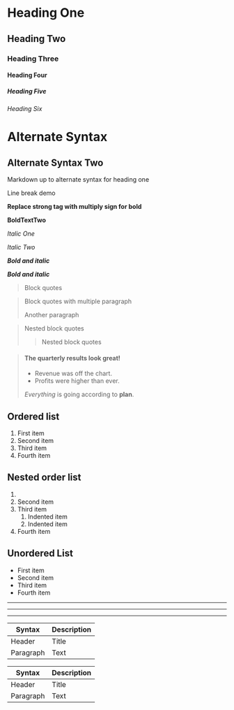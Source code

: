 # Heading One
## Heading Two 
### Heading Three
#### Heading Four
##### Heading Five
###### Heading Six

Alternate Syntax 
================
Alternate Syntax Two 
--------------------

Markdown up to alternate syntax for heading one

Line break demo

**Replace strong tag with multiply sign for bold**

__BoldTextTwo__

*Italic One*

_Italic Two_

***Bold and italic***

___Bold and italic___

> Block quotes

> Block quotes with multiple paragraph
>
> Another paragraph

> Nested block quotes
>
>> Nested block quotes

> #### The quarterly results look great!
>
> - Revenue was off the chart.
> - Profits were higher than ever.
>
>  *Everything* is going according to **plan**.

Ordered list 
---------------
<ol>
<li>First item</li>
<li>Second item</li>
<li>Third item</li>
<li>Fourth item</li>
</ol>

Nested order list 
-----------------
<ol>
<li></li>
<li>Second item</li>
<li>Third item
<ol>
<li>Indented item
</li>
<li>Indented item</li>
</ol>
</li>
<li>Fourth item</li>
</ol>

Unordered List
--------------
<ul>
<li>First item</li>
<li>Second item</li>
<li>Third item</li>
<li>Fourth item</li>
</ul>

*** 
---
___

| Syntax      | Description |
| ----------- | ----------- |
| Header      | Title       |
| Paragraph   | Text        |

| Syntax | Description |
| --- | ----------- |
| Header | Title |
| Paragraph | Text |